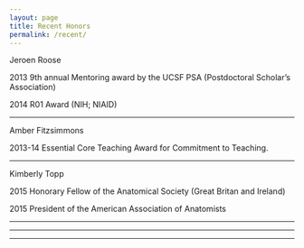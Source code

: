 ```yaml
---
layout: page
title: Recent Honors
permalink: /recent/
---
```


Jeroen Roose

2013    9th annual Mentoring award by the UCSF PSA (Postdoctoral Scholar’s Association)

2014    R01 Award (NIH; NIAID)

----------
Amber Fitzsimmons 

2013-14 Essential Core Teaching Award for Commitment to Teaching. 


----------

Kimberly Topp 

2015 Honorary Fellow of the Anatomical Society (Great Britan and Ireland)

2015 President of the American Association of Anatomists


----------




----------




----------
